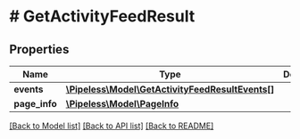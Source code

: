# # GetActivityFeedResult

## Properties

Name | Type | Description | Notes
------------ | ------------- | ------------- | -------------
**events** | [**\Pipeless\Model\GetActivityFeedResultEvents[]**](GetActivityFeedResultEvents.md) |  | 
**page_info** | [**\Pipeless\Model\PageInfo**](PageInfo.md) |  | 

[[Back to Model list]](../../README.md#documentation-for-models) [[Back to API list]](../../README.md#documentation-for-api-endpoints) [[Back to README]](../../README.md)


